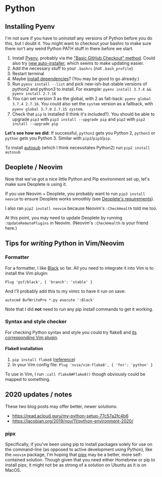 # Python 

## Installing Pyenv

I'm not sure if you have to _uninstall_ any versions of Python before you do this, but I doubt it. You might want to checkout your bashrc to make sure there isn't any weird Python PATH stuff in there before we start.

1. Install [Pyenv](https://github.com/pyenv/pyenv#installation), probably via the ["Basic GitHub Checkout" method](https://github.com/pyenv/pyenv#basic-github-checkout). Could also try [new auto-installer](https://github.com/pyenv/pyenv-installer), which seems to make updating easier.
2. Add the necessary stuff to your `.bashrc` (not `.bash_profile`)
3. Restart terminal
4. Maybe [install dependencies](https://github.com/pyenv/pyenv/wiki#suggested-build-environment)? (You may be good to go already.)
5. Run `pyenv install --list` and pick new-ish-but-stable versions of  python2 and python3 to install. For example: `pyenv install 3.7.4 && pyenv install 2.7.16`
6. You can set version 3 as the global, with 2 as fall-back: `pyenv global 3.7.4 2.7.16`. You could also set the `system` version as a fallback, with `pyenv global 3.7.0 2.7.15 system`.
7. Check that `pip` is installed (I think it's included?). You should be able to upgrade `pip3` with `pip3 install --upgrade pip` and `pip2` with `pip2 install --upgrade pip`

**Let's see how we did**: If successful, `python2` gets you Python 2, `python3` or `python` gets you Python 3. Similar with `pip2`/`pip3`/`pip`. 

To install [autosub](https://github.com/agermanidis/autosub) (which I think necessitates Python2) run `pip2 install autosub`

## Deoplete / Neovim

Now that we've got a nice little Python and Pip environment set up, let's make sure Deoplete is using it.

If you use Neovim + Deoplete, you probably want to run `pip3 install neovim` to ensure Deoplete works smoothly (see [Deoplete's requirements](https://github.com/Shougo/deoplete.nvim#requirements)).

I also ran `pip2 install neovim` because Neovim's `:CheckHealth` told me too. 

At this point, you may need to update Deoplete by running `:UpdateRemotePlugins` in Neovim. (Neovim's `:CheckHealth` is your friend here.)

## Tips for _writing_ Python in Vim/Neovim

### Formatter
For a formatter, I like [Black](https://github.com/psf/black/blob/master/docs/editor_integration.md) so far. All you need to integrate it into Vim is to install the Vim plugin:

```vim
Plug 'psf/black', { 'branch': 'stable' }
```

And I'll probably add this to my vimrc to have it run on save: 

```vim
autocmd BufWritePre *.py execute ':Black'
```

Note that I did **not** need to run any pip install commands to get it working.

### Syntax and style checker

For checking Python syntax and style you could try flake8 and [its corresponding Vim plugin](https://github.com/nvie/vim-flake8).

#### Flake8 installation
1. `pip install flake8` ([reference](https://pypi.org/project/flake8/))
2. In your Vim config file: `Plug 'nvie/vim-flake8', { 'for': 'python' }`

To use in Vim, I run `:call flake8#Flake8()` though obviously could be mapped to something.

## 2020 updates / notes

These two blog posts may offer better, newer solutions:
- https://read.acloud.guru/my-python-setup-77c57a2fc4b6
- https://jacobian.org/2019/nov/11/python-environment-2020/

### pipx

Specifically, if you've been using pip to install packages solely for use on the command-line (as opposed to active development using Python), like the `neovim` package, I'm hoping that [pipx](https://pypi.org/project/pipx/) may be a better, more self-contained solution. Though given that you need either Homebrew or pip to install pipx, it might not be as strong of a solution on Ubuntu as it is on MacOS.
